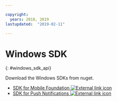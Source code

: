 ```yaml
---

copyright:
  years: 2018, 2019
lastupdated:  "2019-02-11"

---
```


#	Windows SDK
{: #windows_sdk_api}

Download the Windows SDKs from nuget.

* [SDK for Mobile Foundation ![External link icon](../../icons/launch-glyph.svg "External link icon")](https://www.nuget.org/packages/IBM.MobileFirstPlatformFoundation/)
* [SDK for Push Notifications ![External link icon](../../icons/launch-glyph.svg "External link icon")](https://www.nuget.org/packages/IBM.MobileFirstPlatformFoundationPush/)


